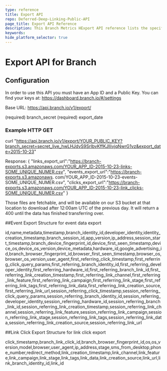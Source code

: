 ```yaml
---
type: reference
title: Export API
repo: Deferred-Deep-Linking-Public-API
page_title: Export API Reference
description: This Branch Metrics HExport API reference lists the specifications for pulling data from Branch via API.
keywords:  
hide_platform_selector: true
---
```

# Export API for Branch

## Configuration
In order to use this API you must have an App ID and a Public Key.  You can find your keys at: https://dashboard.branch.io/#/settings

Base URL:
https://api.branch.io/v1/export/<branch key>

(required) branch_secret
(required) export_date <format YYYY-MM-DD>

### Example HTTP GET
curl "https://api.branch.io/v1/export/YOUR_PUBLIC_KEY?branch_secret=secret_live_hwLHJdvS9SrIbvKffKJlIivjqNwrG1vz&export_date=2015-10-23"

Response:
{
"links_export_url":"https://branch-exports.s3.amazonaws.com/YOUR_APP_ID-2015-10-23-links-SOME_UNIQUE_NUMER.csv",
"events_export_url":"https://branch-exports.s3.amazonaws.
com/YOUR_APP_ID-2015-10-23-events-SOME_UNIQUE_NUMER.csv",
"clicks_export_url":"https://branch-exports.s3.amazonaws.com/YOUR_APP_ID-2015-10-23-link_clicks-SOME_UNIQUE_NUMER.csv"
}

Those files are fetchable, and will be available on our S3 bucket at that location to download after 12:00am UTC of the previous day. It will return a 400 until the data has finished transferring over. 


##Event Export
Structure for event data export

id,name,metadata,timestamp,branch_identity_id,developer_identity,identity_creation_timestamp,branch_session_id,app_version,ip_address,session_start_timestamp,branch_device_fingerprint_id,device_first_seen_timestamp,device_os,device_os_version,device_metadata,hardware_id,google_advertising_id,branch_browser_fingerprint_id,browser_first_seen_timestamp,browser_os,browser_os_version,user_agent,first_referring_click_timestamp,first_referring_click_query_params,first_referring_branch_identity_id,first_referring_developer_identity,first_referring_hardware_id,first_referring_branch_link_id,first_referring_link_creation_timestamp,first_referring_link_channel,first_referring_link_feature,first_referring_link_campaign,first_referring_link_stage,first_referring_link_tags,first_referring_link_data,first_referring_link_creation_source,first_referring_link_url,session_referring_click_timestamp,session_referring_click_query_params,session_referring_branch_identity_id,session_referring_developer_identity,session_referring_hardware_id,session_referring_branch_link_id,session_referring_link_creation_timestamp,session_referring_link_channel,session_referring_link_feature,session_referring_link_campaign,session_referring_link_stage,session_referring_link_tags,session_referring_link_data,session_referring_link_creation_source,session_referring_link_url


##Link Click Export
Structure for link click export

click_timestamp,branch_link_click_id,branch_browser_fingerprint_id,os,os_version,model,browser,user_agent,ip_address,stage,sms_from_desktop,phone_number,redirect_method,link_creation_timestamp,link_channel,link_feature,link_campaign,link_stage,link_tags,link_data,link_creation_source,link_url,link_branch_identity_id,link_id